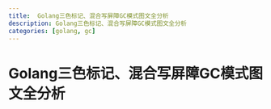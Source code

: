 ```yaml
---
title:  Golang三色标记、混合写屏障GC模式图文全分析
description: Golang三色标记、混合写屏障GC模式图文全分析
categories: [golang, gc]
---
```


# Golang三色标记、混合写屏障GC模式图文全分析

